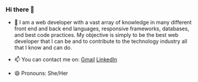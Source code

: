 ### Hi there 👋

- 🌱 I am a web developer with a vast array
of knowledge in many different front end 
and back end languages, responsive frameworks, 
databases, and best code practices. 
My objective is simply to be the best web developer 
that I can be and to contribute to the technology industry 
all that I know and can do.

- 📫 You can contact me on:
[Gmail](junaidaaliyah260@gmail.com)
[LinkedIn](https://www.linkedin.com/in/aaliyah-junaid-b541aa233)
- 😄 Pronouns: She/Her

